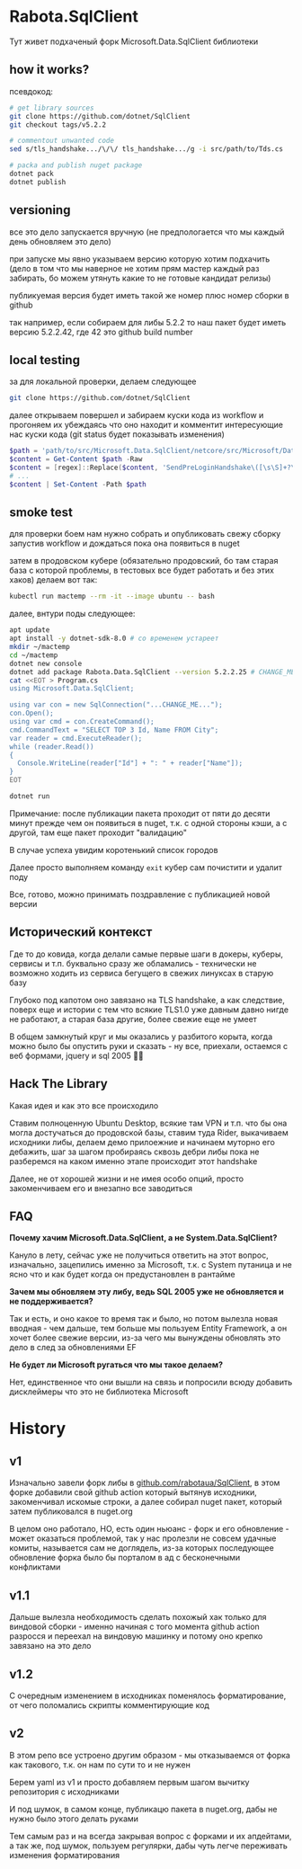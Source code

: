 # Rabota.SqlClient

Тут живет подхаченый форк Microsoft.Data.SqlClient библиотеки

## how it works?

псевдокод:

```bash
# get library sources
git clone https://github.com/dotnet/SqlClient
git checkout tags/v5.2.2

# commentout unwanted code
sed s/tls_handshake.../\/\/ tls_handshake.../g -i src/path/to/Tds.cs

# packa and publish nuget package
dotnet pack
dotnet publish
```

## versioning

все это дело запускается вручную (не предпологается что мы каждый день обновляем это дело)

при запуске мы явно указываем версию которую хотим подхачить (дело в том что мы наверное не хотим прям мастер каждый раз забирать, бо можем утянуть какие то не готовые кандидат релизы)

публикуемая версия будет иметь такой же номер плюс номер сборки в github

так например, если собираем для либы 5.2.2 то наш пакет будет иметь версию 5.2.2.42, где 42 это github build number

## local testing

за для локальной проверки, делаем следующее

```bash
git clone https://github.com/dotnet/SqlClient
```

далее открываем повершел и забираем куски кода из workflow и прогоняем их убеждаясь что оно находит и комментит интересующие нас куски кода (git status будет показывать изменения)

```ps1
$path = 'path/to/src/Microsoft.Data.SqlClient/netcore/src/Microsoft/Data/SqlClient/TdsParser.cs'
$content = Get-Content $path -Raw
$content = [regex]::Replace($content, 'SendPreLoginHandshake\([\s\S]+?\);', '// SendPreLoginHandshake(instanceName, encrypt, integratedSecurity, serverCertificateFilename);')
# ...
$content | Set-Content -Path $path
```

## smoke test

для проверки боем нам нужно собрать и опубликовать свежу сборку запустив workflow и дождаться пока она появиться в nuget

затем в продовском кубере (обязательно продовский, бо там старая база с которой проблемы, в тестовых все будет работать и без этих хаков) делаем вот так:

```bash
kubectl run mactemp --rm -it --image ubuntu -- bash
```

далее, внтури поды следующее:

```bash
apt update
apt install -y dotnet-sdk-8.0 # со временем устареет
mkdir ~/mactemp
cd ~/mactemp
dotnet new console
dotnet add package Rabota.Data.SqlClient --version 5.2.2.25 # CHANGE_ME
cat <<EOT > Program.cs
using Microsoft.Data.SqlClient;

using var con = new SqlConnection("...CHANGE_ME...");
con.Open();
using var cmd = con.CreateCommand();
cmd.CommandText = "SELECT TOP 3 Id, Name FROM City";
var reader = cmd.ExecuteReader();
while (reader.Read())
{
  Console.WriteLine(reader["Id"] + ": " + reader["Name"]);
}
EOT

dotnet run
```

Примечание: после публикации пакета проходит от пяти до десяти минут прежде чем он появиться в nuget, т.к. с одной стороны кэши, а с другой, там еще пакет проходит "валидацию"

В случае успеха увидим коротенький список городов

Далее просто выполняем команду `exit` кубер сам почистити и удалит поду

Все, готово, можно принимать поздравление с публикацией новой версии

## Исторический контекст

Где то до ковида, когда делали самые первые шаги в докеры, куберы, сервисы и т.п. буквально сразу же обламались - технически не возможно ходить из сервиса бегущего в свежих линуксах в старую базу

Глубоко под капотом оно завязано на TLS handshake, а как следствие, поверх еще и истории с тем что всякие TLS1.0 уже давным давно нигде не работают, а старая база другие, более свежие еще не умеет

В общем замкнутый круг и мы оказались у разбитого корыта, когда можно было бы опустить руки и сказать - ну все, приехали, остаемся с веб формами, jquery и sql 2005 🤷‍♂️

## Hack The Library

Какая идея и как это все происходило

Ставим полноценную Ubuntu Desktop, всякие там VPN и т.п. что бы она могла достучаться до продовской базы, ставим туда Rider, выкачиваем исходники либы, делаем демо прилоежние и начинаем муторно его дебажить, шаг за шагом пробираясь сквозь дебри либы пока не разберемся на каком именно этапе происходит этот handshake

Далее, не от хорошей жизни и не имея особо опций, просто закоменчиваем его и внезапно все заводиться

## FAQ

**Почему хачим Microsoft.Data.SqlClient, а не System.Data.SqlClient?**

Кануло в лету, сейчас уже не получиться ответить на этот вопрос, изначально, зацепились именно за Microsoft, т.к. с System путаница и не ясно что и как будет когда он предустановлен в рантайме

**Зачем мы обновляем эту либу, ведь SQL 2005 уже не обновляется и не поддерживается?**

Так и есть, и оно какое то время так и было, но потом вылезла новая вводная - чем дальше, тем больше мы пользуем Entity Framework, а он хочет более свежие версии, из-за чего мы вынуждены обновлять это дело в след за обновлениями EF

**Не будет ли Microsoft ругаться что мы такое делаем?**

Нет, единственное что они вышли на связь и попросили всюду добавить дисклеймеры что это не библиотека Microsoft

# History

## v1

Изначально завели форк либы в [github.com/rabotaua/SqlClient](https://github.com/rabotaua/SqlClient), в этом форке добавили свой github action который вытянув исходники, закоменчивал искомые строки, а далее собирал nuget пакет, который затем публиковался в nuget.org

В целом оно работало, НО, есть один ньюанс - форк и его обновление - может оказаться проблемой, так у нас пролезли не совсем удачные комиты, называется сам не доглядель, из-за которых последующее обновление форка было бы порталом в ад с бесконечными конфликтами

## v1.1

Дальше вылезла необходимость сделать похожый хак только для виндовой сборки - именно начиная с того момента github action разросся и переехал на виндовую машинку и потому оно крепко завязано на это дело

## v1.2

С очередным изменением в исходниках поменялось форматирование, от чего поломались скрипты комментирующие код

## v2

В этом репо все устроено другим образом - мы отказываемся от форка как такового, т.к. он нам по сути то и не нужен

Берем yaml из v1 и просто добавляем первым шагом вычитку репозитория с исходниками

И под шумок, в самом конце, публикацю пакета в nuget.org, дабы не нужно было этого делать руками

Тем самым раз и на всегда закрывая вопрос с форками и их апдейтами, а так же, под шумок, пользуем регулярки, дабы чуть легче переживать изменения форматирования
